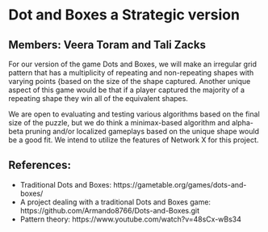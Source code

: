 # Dot and Boxes a Strategic version
## Members: Veera Toram and Tali Zacks

For our version of the game Dots and Boxes, we will make an irregular grid pattern that has a multiplicity of repeating and non-repeating shapes with varying points {based on the size of the shape captured. Another unique aspect of this game would be that if a player captured the majority of a repeating shape they win all of the equivalent shapes.

We are open to evaluating and testing various algorithms based on the final size of the puzzle, but we do think a minimax-based algorithm and alpha-beta pruning and/or localized gameplays based on the unique shape would be a good fit. We intend to utilize the features of Network X for this project.

## References: 
<ul>
  <li>Traditional Dots and Boxes: https://gametable.org/games/dots-and-boxes/</li>
  <li>A project dealing with a traditional Dots and Boxes game: https://github.com/Armando8766/Dots-and-Boxes.git</li>
  <li>Pattern theory: https://www.youtube.com/watch?v=48sCx-wBs34</li>
</ul>


